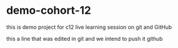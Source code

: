 # demo-cohort-12
this is demo project for c12 live learning session on git and GitHub


this a line that was edited in git and we intend to push it github
